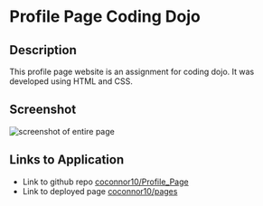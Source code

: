 # Profile Page Coding Dojo

## Description

This profile page website is an assignment for coding dojo. It was developed using HTML and CSS.

## Screenshot

![screenshot of entire page](./assets/imgaes/screenshot.png)

## Links to Application

- Link to github repo [coconnor10/Profile_Page](https://github.com/coconnor10/Profile_Page)
- Link to deployed page [coconnor10/pages](https://coconnor10.github.io/Profile_Page/)
